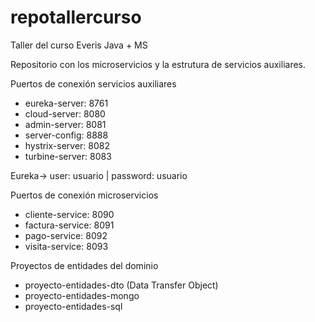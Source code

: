 # repotallercurso
Taller del curso Everis Java + MS

Repositorio con los microservicios y la estrutura de servicios auxiliares.

Puertos de conexión servicios auxiliares
- eureka-server: 8761
- cloud-server: 8080
- admin-server: 8081
- server-config: 8888
- hystrix-server: 8082
- turbine-server: 8083

Eureka-> user: usuario | password: usuario

Puertos de conexión microservicios
- cliente-service: 8090
- factura-service: 8091
- pago-service: 8092
- visita-service: 8093

Proyectos de entidades del dominio
- proyecto-entidades-dto (Data Transfer Object)
- proyecto-entidades-mongo
- proyecto-entidades-sql
